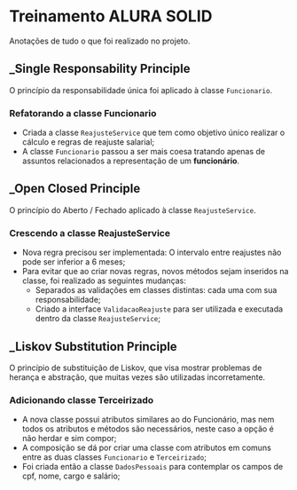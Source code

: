 # Treinamento ALURA SOLID

Anotações de tudo o que foi realizado no projeto.

## _Single Responsability Principle

O princípio da responsabilidade única foi aplicado à classe `Funcionario`.

### Refatorando a classe Funcionario
- Criada a classe `ReajusteService` que tem como objetivo único realizar o cálculo e regras de reajuste salarial;
- A classe `Funcionario` passou a ser mais coesa tratando apenas de assuntos relacionados a representação de um **funcionário**.

## _Open Closed Principle
O princípio do Aberto / Fechado aplicado à classe `ReajusteService`.

### Crescendo a classe ReajusteService
- Nova regra precisou ser implementada: O intervalo entre reajustes não pode ser inferior a 6 meses;
- Para evitar que ao criar novas regras, novos métodos sejam inseridos na classe, foi realizado as seguintes mudanças:
	- Separados as validações em classes distintas: cada uma com sua responsabilidade;
	- Criado a interface `ValidacaoReajuste` para ser utilizada e executada dentro da classe `ReajusteService`;
	
## _Liskov Substitution Principle
O princípio de substituição de Liskov, que visa mostrar problemas de herança e abstração, que muitas vezes são utilizadas incorretamente.

### Adicionando classe Terceirizado
- A nova classe possui atributos similares ao do Funcionário, mas nem todos os atributos e métodos são necessários, neste caso a opção é não herdar e sim compor;
- A composição se dá por criar uma classe com atributos em comuns entre as duas classes `Funcionario` e `Terceirizado`;
- Foi criada então a classe `DadosPessoais` para contemplar os campos de cpf, nome, cargo e salário;